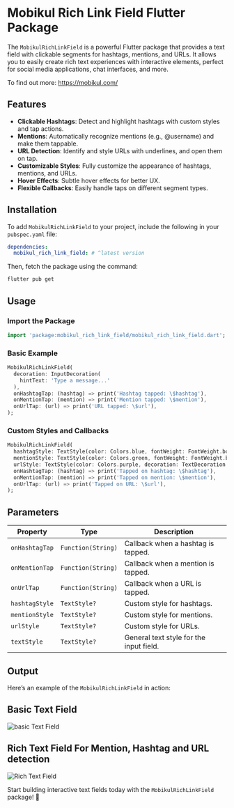 # Mobikul Rich Link Field Flutter Package

The `MobikulRichLinkField` is a powerful Flutter package that provides a text field with clickable segments for hashtags, mentions, and URLs. It allows you to easily create rich text experiences with interactive elements, perfect for social media applications, chat interfaces, and more.

To find out more: https://mobikul.com/

## Features

- **Clickable Hashtags**: Detect and highlight hashtags with custom styles and tap actions.
- **Mentions**: Automatically recognize mentions (e.g., @username) and make them tappable.
- **URL Detection**: Identify and style URLs with underlines, and open them on tap.
- **Customizable Styles**: Fully customize the appearance of hashtags, mentions, and URLs.
- **Hover Effects**: Subtle hover effects for better UX.
- **Flexible Callbacks**: Easily handle taps on different segment types.

## Installation

To add `MobikulRichLinkField` to your project, include the following in your `pubspec.yaml` file:

```yaml
dependencies:
  mobikul_rich_link_field: # ^latest version
```

Then, fetch the package using the command:

```bash
flutter pub get
```

## Usage

### Import the Package
```dart
import 'package:mobikul_rich_link_field/mobikul_rich_link_field.dart';
```

### Basic Example
```dart
MobikulRichLinkField(
  decoration: InputDecoration(
    hintText: 'Type a message...'
  ),
  onHashtagTap: (hashtag) => print('Hashtag tapped: \$hashtag'),
  onMentionTap: (mention) => print('Mention tapped: \$mention'),
  onUrlTap: (url) => print('URL tapped: \$url'),
);
```

### Custom Styles and Callbacks
```dart
MobikulRichLinkField(
  hashtagStyle: TextStyle(color: Colors.blue, fontWeight: FontWeight.bold),
  mentionStyle: TextStyle(color: Colors.green, fontWeight: FontWeight.bold),
  urlStyle: TextStyle(color: Colors.purple, decoration: TextDecoration.underline),
  onHashtagTap: (hashtag) => print('Tapped on hashtag: \$hashtag'),
  onMentionTap: (mention) => print('Tapped on mention: \$mention'),
  onUrlTap: (url) => print('Tapped on URL: \$url'),
);
```

## Parameters

| Property           | Type                  | Description                                      |
|-------------------|-----------------------|--------------------------------------------------|
| `onHashtagTap`     | `Function(String)`     | Callback when a hashtag is tapped.                |
| `onMentionTap`     | `Function(String)`     | Callback when a mention is tapped.                |
| `onUrlTap`         | `Function(String)`     | Callback when a URL is tapped.                    |
| `hashtagStyle`     | `TextStyle?`           | Custom style for hashtags.                       |
| `mentionStyle`     | `TextStyle?`           | Custom style for mentions.                       |
| `urlStyle`         | `TextStyle?`           | Custom style for URLs.                           |
| `textStyle`        | `TextStyle?`           | General text style for the input field.           |

## Output

Here’s an example of the `MobikulRichLinkField` in action:

## Basic Text Field
![basic Text Field](https://example.com/rich_text_field.gif)

## Rich Text Field For Mention, Hashtag and URL detection
![Rich Text Field](https://example.com/rich_text_field.gif)


Start building interactive text fields today with the `MobikulRichLinkField` package! 🚀
